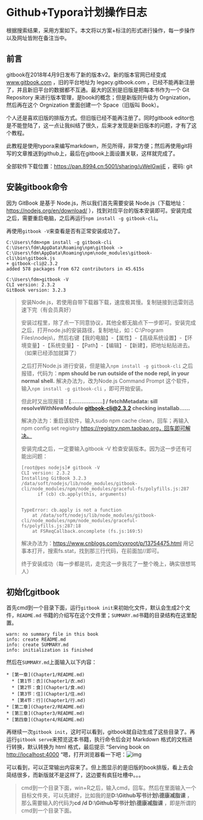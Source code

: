 # Github+Typora计划操作日志

根据搜索结果，采用方案如下。本文将以方案+标注的形式进行操作，每一步操作以及网址皆附在备注当中。

## 前言

gitbook在2018年4月9日发布了新的版本v2。新的版本官网已经变成 www.gitbook.com ，旧的平台地址为 legacy.gitbook.com ，已经不能再新注册了，并且新旧平台的数据都不互通。最大的区别是旧版是把每本书作为一个 Git Repository 来进行版本管理，是book的概念；但是新版则升级为 Orgnization，然后再在这个 Orgnization 里面创建一个 Space（旧版叫 Book）。

个人还是喜欢旧版的排版方式。但旧版已经不能再注册了。同时gitbook editor也是不能登陆了，这一点让我纠结了很久，后来才发现是新旧版本的问题，才有了这个教程。

此教程是使用typora来编写markdown，所见所得，非常方便；然后再使用git将写的文章推送到github上，最后在gitbook上面设置关联，这样就完成了。

全部软件下载位置：https://pan.8994.cn:5001/sharing/uWeIGwijE ，密码: git

## 安装gitbook命令

因为 GitBook 是基于 Node.js，所以我们首先需要安装 Node.js（下载地址：https://nodejs.org/en/download/ ），找到对应平台的版本安装即可。安装完成之后，需要重启电脑，之后再运行`npm install -g gitbook-cli`。

再使用`gitbook -V`来查看是否有正常安装成功了。

```
C:\Users\fdm>npm install -g gitbook-cli
C:\Users\fdm\AppData\Roaming\npm\gitbook -> C:\Users\fdm\AppData\Roaming\npm\node_modules\gitbook-cli\bin\gitbook.js
+ gitbook-cli@2.3.2
added 578 packages from 672 contributors in 45.615s

C:\Users\fdm>gitbook -V
CLI version: 2.3.2
GitBook version: 3.2.3
```

> 安装Node.js，若使用自带下载器下载，速度极其慢。复制链接到迅雷则迅速下完（有会员真好）
>
> 安装过程里，除了点一下同意协议，其他全都无脑点下一步即可。安装完成之后，打开node.js的安装路径，复制地址，如：C:\Program Files\nodejs\，然后右键【我的电脑】-【属性】-【高级系统设置】-【环境变量】-【系统变量】-【Path】-【编辑】-【新建】，把地址粘贴进去。（如果已经添加就算了）
>
> 之后打开Node.js 进行安装，但是输入`npm install -g gitbook-cli` 之后报错，代码为：**npm should be run outside of the node repl, in your normal shell.** 解决办法为，改为Node.js Command Prompt 这个软件，输入`npm install -g gitbook-cli` ，即可开始安装。
>
> 但此时又出现报错：**[..................] / fetchMetadata: sill resolveWithNewModule gitbook-cli@2.3.2 checking installab……** 
>
> 解决办法为：重启该软件，输入sudo npm cache clean，回车；再输入npm config set registry https://registry.npm.taobao.org，回车即可解决。
>
> 安装完成之后，一定要输入gitbook -V 检查安装版本。因为这一步还有可能出问题：
>
> ```
> [root@pes nodejs]# gitbook -V
> CLI version: 2.3.2
> Installing GitBook 3.2.3
> /data/soft/nodejs/lib/node_modules/gitbook-cli/node_modules/npm/node_modules/graceful-fs/polyfills.js:287
>       if (cb) cb.apply(this, arguments)
>                  ^
> 
> TypeError: cb.apply is not a function
>     at /data/soft/nodejs/lib/node_modules/gitbook-cli/node_modules/npm/node_modules/graceful-fs/polyfills.js:287:18
>     at FSReqCallback.oncomplete (fs.js:169:5)
> ```
>
> 解决办法为：https://www.cnblogs.com/cyxroot/p/13754475.html  用记事本打开，搜索fs.stat，找到那三行代码，在前面加//即可。
>
> 终于安装成功（每一步都是坑，走完这一步我花了一整个晚上，确实很想骂人）

## 初始化gitbook

首先cmd到一个目录下面，运行`gitbook init`来初始化文件，默认会生成2个文件，`README.md` 书籍的介绍写在这个文件里；`SUMMARY.md`书籍的目录结构在这里配置。

```D:\book>gitbook init
warn: no summary file in this book
info: create README.md
info: create SUMMARY.md
info: initialization is finished
```

然后在`SUMMARY.md`上面输入以下内容：

```* [前言](README.md)
* [第一章](Chapter1/README.md)
  * [第1节：衣](Chapter1/衣.md)
  * [第2节：食](Chapter1/食.md)
  * [第3节：住](Chapter1/住.md)
  * [第4节：行](Chapter1/行.md)
* [第二章](Chapter2/README.md)
* [第三章](Chapter3/README.md)
* [第四章](Chapter4/README.md)
```

再继续一次`gitbook init`，这时可以看到，gitbook就自动生成了这些目录了。再运行`gitbook serve`来预览这本书籍，执行命令后会对 Markdown 格式的文档进行转换，默认转换为 html 格式，最后提示 “Serving book on [http://localhost:4000](http://localhost:4000/) “嗯，打开浏览器看一下吧：![img](https://www.wumingx.com/assets/9df612dfc0f5bebd540837c31b9e0a7f.png)

可以看到，可以正常输出内容来了。但上图显示的是旧版的book排版，看上去会简结很多，而新版就不是这样了，这边要有疯狂吐槽中。。。

> cmd到一个目录下面，win+R之后，输入cmd，回车。然后在里面输入一个目标文件夹，可以先建好，比如我的是**D:\Github写书计划\德康减脂课** ，那么需要输入的代码为**cd /d D:\Github写书计划\德康减脂课** ，即是所谓的cmd到一个目录下面。
>
> 